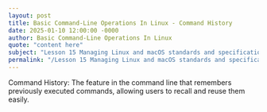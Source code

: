 ```yaml
---
layout: post
title: Basic Command-Line Operations In Linux - Command History
date: 2025-01-10 12:00:00 -0000
author: Basic Command-Line Operations In Linux
quote: "content here"
subject: "Lesson 15 Managing Linux and macOS standards and specifications"
permalink: "/Lesson 15 Managing Linux and macOS standards and specifications/Basic Command-Line Operations In Linux/Basic Command-Line Operations In Linux - Command History"
---
```


Command History: The feature in the command line that remembers previously executed commands, allowing users to recall and reuse them easily.
